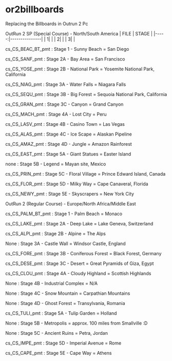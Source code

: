 # or2billboards
Replacing the Billboards in Outrun 2 Pc


OutRun 2 SP (Special Course) - North/South America
| FILE | STAGE         |
|-----:|---------------|
|     1|               |
|     2|               |
|     3|               |






cs_CS_BEAC_BT_pmt : Stage 1 - Sunny Beach = San Diego

cs_CS_SANF_pmt    : Stage 2A - Bay Area = San Francisco

cs_CS_YOSE_pmt    : Stage 2B - National Park = Yosemite National Park, California

cs_CS_NIAG_pmt    : Stage 3A - Water Falls = Niagara Falls

cs_CS_SEQU_pmt    : Stage 3B - Big Forest = Sequoia National Park, California

cs_CS_GRAN_pmt    : Stage 3C - Canyon = Grand Canyon

cs_CS_MACH_pmt    : Stage 4A - Lost City = Peru

cs_CS_LASV_pmt    : Stage 4B - Casino Town = Las Vegas

cs_CS_ALAS_pmt    : Stage 4C - Ice Scape = Alaskan Pipeline

cs_CS_AMAZ_pmt    : Stage 4D - Jungle = Amazon Rainforest

cs_CS_EAST_pmt    : Stage 5A - Giant Statues = Easter Island

none              : Stage 5B - Legend = Mayan site, Mexico

cs_CS_PRIN_pmt    : Stage 5C - Floral Village = Prince Edward Island, Canada

cs_CS_FLOR_pmt    : Stage 5D - Milky Way = Cape Canaveral, Florida

cs_CS_NEWY_pmt    : Stage 5E - Skyscrapers = New York City


OutRun 2 (Regular Course) - Europe/North Africa/Middle East

cs_CS_PALM_BT_pmt : Stage 1 - Palm Beach = Monaco

cs_CS_LAKE_pmt    : Stage 2A - Deep Lake = Lake Geneva, Switzerland

cs_CS_ALPI_pmt    : Stage 2B - Alpine = The Alps

None              : Stage 3A - Castle Wall = Windsor Castle, England

cs_CS_FORE_pmt    : Stage 3B - Coniferous Forest = Black Forest, Germany

cs_CS_DESE_pmt    : Stage 3C - Desert = Great Pyramids of Giza, Egypt

cs_CS_CLOU_pmt    : Stage 4A - Cloudy Highland = Scottish Highlands

None              : Stage 4B - Industrial Complex = N/A

None              : Stage 4C - Snow Mountain = Carpathian Mountains

None              : Stage 4D - Ghost Forest = Transylvania, Romania

cs_CS_TULI_pmt    : Stage 5A - Tulip Garden = Holland

None              : Stage 5B - Metropolis = approx. 100 miles from Smallville :D

None              : Stage 5C - Ancient Ruins = Petra, Jordan

cs_CS_IMPE_pmt    : Stage 5D - Imperial Avenue = Rome

cs_CS_CAPE_pmt    : Stage 5E - Cape Way = Athens

